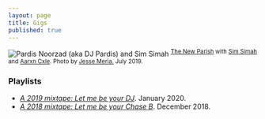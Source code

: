 ```yaml
---
layout: page
title: Gigs
published: true
---
```


<img src="../files/pics/djing.jpg" alt="Pardis Noorzad (aka DJ Pardis) and Sim Simah" title="Pardis Noorzad (aka DJ Pardis) and Sim Simah">
<sup><a href="https://www.thenewparish.com/" target="_blank">The New Parish</a> with <a href="https://soundcloud.com/ohsimsimah" target="_blank">Sim Simah</a> and <a href="https://soundcloud.com/ohsimsimah/flavor-feat-aarxn-cxle-adn-rd" target="_blank">Aarxn Cxle</a>. Photo by <a href="https://photos.meria.agency/" target="_blank">Jesse Meria.</a> July 2019.</sup>

### Playlists

- <em><a href="https://medium.com/@djpardis/a-2019-mixtape-6a910e8b4771" target="_blank">A 2019 mixtape: Let me be your DJ</a></em>. January 2020.
- <em><a href="https://medium.com/@djpardis/a-2018-mixtape-fac340db5e11" target="_blank">A 2018 mixtape: Let me be your Chase B</a></em>. December 2018.
